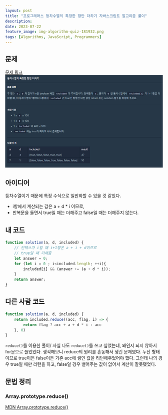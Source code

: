 ```yaml
---
layout: post
title: "프로그래머스 등차수열의 특정한 항만 더하기 자바스크립트 알고리즘 풀이"
description: 
date: 2023-07-22
feature_image: img-algorithm-quiz-181932.png
tags: [Algorithms, JavaScript, Programmers]
---
```


## 문제
[문제 링크](https://school.programmers.co.kr/learn/courses/30/lessons/181931)
![등차수열의 특정한 항만 더하기 문제 텍스트](image-1.png)

## 아이디어
등차수열이기 때문에 특정 수식으로 일반화할 수 있을 것 같았다.
- i항에서 계산되는 값은 a + d * i 이므로,
- 반복문을 돌면서 true일 때는 더해주고 false일 때는 더해주지 않는다.



## 내 코드
```javascript
function solution(a, d, included) {
    // 인덱스가 i일 때 i+1항은 a + i + d이므로 
    // true일 때 더해줌
    let answer = 0;
    for (let i = 0 ; i<included.length; ++i){
        included[i] && (answer += (a + d * i));
    }
    return answer;
}
```

## 다른 사람 코드
```javascript
function solution(a, d, included) {
    return included.reduce((acc, flag, i) => {
        return flag ? acc + a + d * i : acc
    }, 0)
}
```
`reduce()`를 이용한 풀이/ 
사실 나도 `reduce()`를 쓰고 싶었는데, 왜인지 되지 않아서 for문으로 풀었었다.
생각해보니 reduce의 원리를 혼동해서 생긴 문제였다.
누산 형태이므로 true이든 false이든 기존 acc에 쌓인 값을 리턴해주었어야 했다.
그런데 나의 경우 true일 때만 리턴을 하고, false일 경우 뱉어주는 값이 없어서 계산이 잘못됐었다. 


## 문법 정리
### Array.prototype.reduce()
[MDN Array.prototype.reduce()](https://developer.mozilla.org/ko/docs/Web/JavaScript/Reference/Global_Objects/Array/reduce)